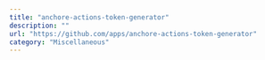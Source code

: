 ```yaml
---
title: "anchore-actions-token-generator"
description: ""
url: "https://github.com/apps/anchore-actions-token-generator"
category: "Miscellaneous"
---
```

